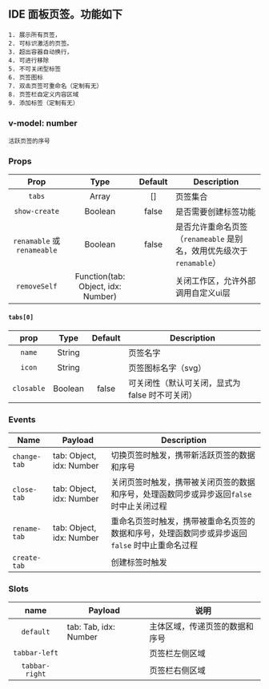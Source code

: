 ## IDE 面板页签。功能如下
    1. 展示所有页签，
    2. 可标识激活的页签。
    3. 超出容器自动换行，
    4. 可进行移除
    5. 不可关闭型标签
    6. 页签图标
    7. 双击页签可重命名（定制有无）
    8. 页签栏自定义内容区域
    9. 添加标签（定制有无）
 
### v-model: number
    活跃页签的序号
    
### Props
 | Prop | Type | Default | Description |
 | :----: | :----: | :----: | --- |
 | `tabs` | Array | [] | 页签集合 |
 | `show-create` | Boolean | false | 是否需要创建标签功能 |
 | `renamable` 或 `renameable` | Boolean | false | 是否允许重命名页签（`renameable` 是别名，效用优先级次于 `renamable`） |
 | `removeSelf` | Function(tab: Object, idx: Number) |  | 关闭工作区，允许外部调用自定义ui层 |
 
#### `tabs[0]`
| prop |Type | Default | Description |
| :----: | :----: | :----: | --- |
| `name` | String |  | 页签名字 |   
| `icon` | String |  | 页签图标名字（svg） |   
| `closable` | Boolean | false | 可关闭性（默认可关闭，显式为 false 时不可关闭） |   

### Events
| Name | Payload | Description |
|---|---|---|
| `change-tab` | tab: Object, idx: Number | 切换页签时触发，携带新活跃页签的数据和序号 |
| `close-tab` | tab: Object, idx: Number | 关闭页签时触发，携带被关闭页签的数据和序号，处理函数同步或异步返回`false`时中止关闭过程 |
| `rename-tab` | tab: Object, idx: Number | 重命名页签时触发，携带被重命名页签的数据和序号，处理函数同步或异步返回`false` 时中止重命名过程 |
| `create-tab` |  | 创建标签时触发 |

### Slots
| name | Payload |说明 |
|:----: | ---| --- |
| `default` | tab: Tab, idx: Number | 主体区域，传递页签的数据和序号 |
| `tabbar-left` | | 页签栏左侧区域 |
| `tabbar-right` | | 页签栏右侧区域 |
